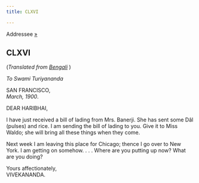 ```yaml
---
title: CLXVI

---
```





  

  
Addressee [»](168_haribhai.htm)

## CLXVI

(*Translated from [Bengali](b8465e8166.pdf)* )

*To Swami Turiyananda*

SAN FRANCISCO,  
*March, 1900*.

DEAR HARIBHAI,

I have just received a bill of lading from Mrs. Banerji. She has sent
some Dâl (pulses) and rice. I am sending the bill of lading to you. Give
it to Miss Waldo; she will bring all these things when they come.

Next week I am leaving this place for Chicago; thence I go over to New
York. I am getting on somehow. . . . Where are you putting up now? What
are you doing?

Yours affectionately,  
VIVEKANANDA.


